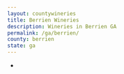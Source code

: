 ```yaml
---
layout: countywineries
title: Berrien Wineries
description: Wineries in Berrien GA
permalink: /ga/berrien/
county: berrien
state: ga
---
```

-
